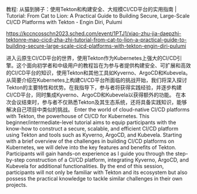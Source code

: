 教程: 从猫到狮子：使用Tekton和构建安全、大规模CI/CD平台的实用指南 | Tutorial: From Cat to Lion: A Practical Guide to Building Secure, Large-Scale CI/CD Platforms with Tekton - Engin Diri, Pulumi

https://kccncosschn2023.sched.com/event/1PTJ1/xiao-zhu-jia-daepzhi-tektonre-mao-cicd-zha-zhi-tutorial-from-cat-to-lion-a-practical-guide-to-building-secure-large-scale-cicd-platforms-with-tekton-engin-diri-pulumi

进入云原生CI/CD平台的世界，使用Tekton作为Kubernetes上强大的CI/CD引擎。这个面向初学者和中级用户的教程旨在为参与者提供构建安全、可扩展和高效的CI/CD平台的知识，使用Tekton和其他工具如Kyverno、ArgoCD和Kubevela。 从简要介绍在Kubernetes上构建CI/CD平台所面临的挑战开始，我们将深入探讨Tekton的主要特性和优势。在我指导下，参与者将获得实践经验，并逐步构建CI/CD平台，同时集成Kyverno、ArgoCD和Kubevela以获得额外的功能。 在本次会议结束时，参与者不仅熟悉Tekton及其生态系统，还将具备实践知识，能够解决自己项目中类似的挑战。 
Enter the world of cloud-native CI/CD platforms with Tekton, the powerhouse of CI/CD for Kubernetes. This beginner/intermediate-level tutorial aims to equip participants with the know-how to construct a secure, scalable, and efficient CI/CD platform using Tekton and tools such as Kyverno, ArgoCD, and Kubevela. Starting with a brief overview of the challenges in building CI/CD platforms on Kubernetes, we will delve into the key features and benefits of Tekton. Participants will gain hands-on experience as I guide you through the step-by-step construction of a CI/CD platform, integrating Kyverno, ArgoCD, and Kubevela for additional functionalities. By the end of this session, participants will not only be familiar with Tekton and its ecosystem but also possess the practical knowledge to tackle similar challenges in their own projects.